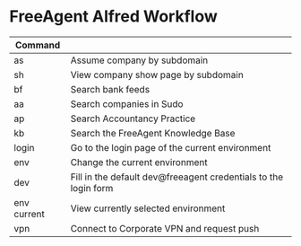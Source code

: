 # FreeAgent Alfred Workflow

| Command        ||
| ------------- |------------- |
| as | Assume company by subdomain |
| sh | View company show page by subdomain |
| bf | Search bank feeds |
| aa | Search companies in Sudo |
| ap | Search Accountancy Practice |
| kb | Search the FreeAgent Knowledge Base |
| login | Go to the login page of the current environment |
| env | Change the current environment |
| dev | Fill in the default dev@freeagent credentials to the login form |
| env current | View currently selected environment |
| vpn | Connect to Corporate VPN and request push |
